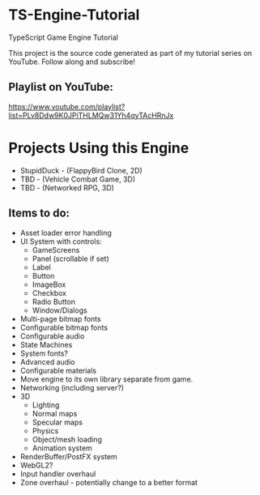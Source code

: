 # TS-Engine-Tutorial
TypeScript Game Engine Tutorial

This project is the source code generated as part of my tutorial series on YouTube. Follow along and subscribe!

## Playlist on YouTube:
https://www.youtube.com/playlist?list=PLv8Ddw9K0JPiTHLMQw31Yh4qyTAcHRnJx

# Projects Using this Engine
- StupidDuck - (FlappyBird Clone, 2D)
- TBD - (Vehicle Combat Game, 3D)
- TBD - (Networked RPG, 3D)

## Items to do:
- Asset loader error handling
- UI System with controls:
    - GameScreens
    - Panel (scrollable if set)
    - Label
    - Button
    - ImageBox
    - Checkbox
    - Radio Button
    - Window/Dialogs
- Multi-page bitmap fonts
- Configurable bitmap fonts
- Configurable audio
- State Machines 
- System fonts?
- Advanced audio
- Configurable materials
- Move engine to its own library separate from game.
- Networking (including server?)
- 3D
    - Lighting
    - Normal maps
    - Specular maps
    - Physics
    - Object/mesh loading
    - Animation system
- RenderBuffer/PostFX system
- WebGL2?
- Input handler overhaul
- Zone overhaul - potentially change to a better format
